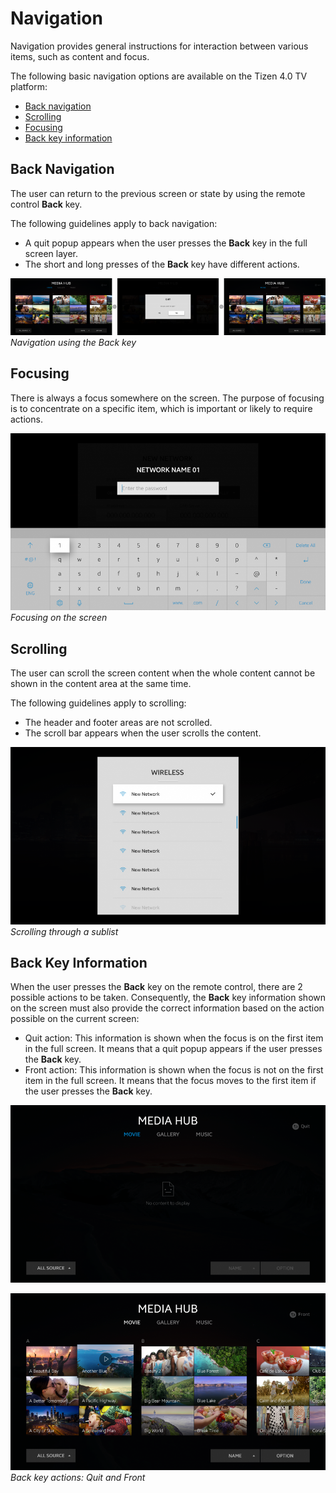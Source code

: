 # Navigation

Navigation provides general instructions for interaction between various items, such as content and focus.

The following basic navigation options are available on the Tizen 4.0 TV platform:

-   [Back navigation](#back-navigation)
-   [Scrolling](#scrolling)
-   [Focusing](#focusing)
-   [Back key information](#back-key-information)

## Back Navigation

The user can return to the previous screen or state by using the remote control **Back** key.

The following guidelines apply to back navigation:

-   A quit popup appears when the user presses the **Back** key in the full screen layer.
-   The short and long presses of the **Back** key have different actions.

![back](media/pt_10_back-850x154.png)<br>
*Navigation using the Back key*

## Focusing

There is always a focus somewhere on the screen. The purpose of focusing is to concentrate on a specific item, which is important or likely to require actions.

![focusing](media/pt_12_focusing-850x478.png)<br>
*Focusing on the screen*

## Scrolling

The user can scroll the screen content when the whole content cannot be shown in the content area at the same time.

The following guidelines apply to scrolling:

- The header and footer areas are not scrolled.
- The scroll bar appears when the user scrolls the content.

![scrolling](media/pt_11_scrolling-850x478.png)<br>
*Scrolling through a sublist*

## Back Key Information

When the user presses the **Back** key on the remote control, there are 2 possible actions to be taken. Consequently, the **Back** key information shown on the screen must also provide the correct information based on the action possible on the current screen:

- Quit action: This information is shown when the focus is on the first item in the full screen. It means that a quit popup appears if the user presses the **Back** key.
- Front action: This information is shown when the focus is not on the first item in the full screen. It means that the focus moves to the first item if the user presses the **Back** key.

![back key information](media/pt_13_back_key_information_1_re-850x478.png)

![back key information 2](media/pt_13_back_key_information_2_re-850x478.png)<br>
*Back key actions: Quit and Front*


